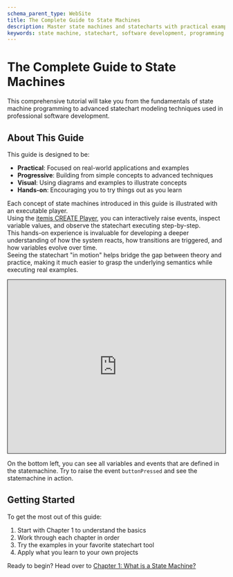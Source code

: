 ```yaml
---
schema_parent_type: WebSite
title: The Complete Guide to State Machines
description: Master state machines and statecharts with practical examples, implementation strategies, and real-world design patterns. Learn from basics to advanced concepts.
keywords: state machine, statechart, software development, programming tutorial, design patterns
---
```


# The Complete Guide to State Machines
 This comprehensive tutorial will take you from the fundamentals of state machine programming to advanced statechart modeling techniques used in professional software development.

## About This Guide

This guide is designed to be:
- **Practical**: Focused on real-world applications and examples
- **Progressive**: Building from simple concepts to advanced techniques
- **Visual**: Using diagrams and examples to illustrate concepts
- **Hands-on**: Encouraging you to try things out as you learn

Each concept of state machines introduced in this guide is illustrated with an executable player.  
Using the [itemis CREATE Player](https://create.itemis.io), you can interactively raise events, inspect variable values, and observe the statechart executing step-by-step.  
This hands-on experience is invaluable for developing a deeper understanding of how the system reacts, how transitions are triggered, and how variables evolve over time.  
Seeing the statechart "in motion" helps bridge the gap between theory and practice, making it much easier to grasp the underlying semantics while executing real examples.

 <iframe src="https://play.itemis.io?model=7ec86474-66d1-4cca-bb60-6f7d91e9601d" width="100%" height="400px" style="border: 1px solid" allowfullscreen></iframe>

On the bottom left, you can see all variables and events that are defined in the statemachine. Try to raise the event `buttonPressed` and see the statemachine in action.

## Getting Started

To get the most out of this guide:
1. Start with Chapter 1 to understand the basics
2. Work through each chapter in order
3. Try the examples in your favorite statechart tool
4. Apply what you learn to your own projects

Ready to begin? Head over to [Chapter 1: What is a State Machine?](chapters/01-what-is-a-state-machine.md)

